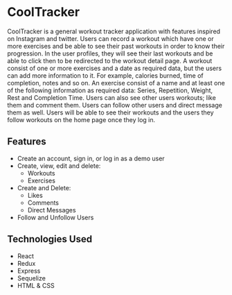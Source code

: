 # CoolTracker

CoolTracker is a general workout tracker application with features inspired on Instagram and twitter. Users can record a workout which have one or more exercises and be able to see their past workouts in order to know their progression.
In the user profiles, they will see their last workouts and be able to click then to be redirected to the workout detail page.
A workout consist of one or more exercises and a date as required data, but the users can add more information to it. For example, calories burned, time of completion, notes and so on.
An exercise consist of a name and at least one of the following information as required data: Series, Repetition, Weight, Rest and Completion Time.
Users can also see other users workouts; like them and comment them. Users can follow other users and direct message them as well.
Users will be able to see their workouts and the users they follow workouts on the home page once they log in.

## Features
- Create an account, sign in, or log in as a demo user
- Create, view, edit and delete:
   - Workouts
   - Exercises
- Create and Delete:
   - Likes
   - Comments
   - Direct Messages
- Follow and Unfollow Users

## Technologies Used
- React
- Redux
- Express
- Sequelize
- HTML & CSS
